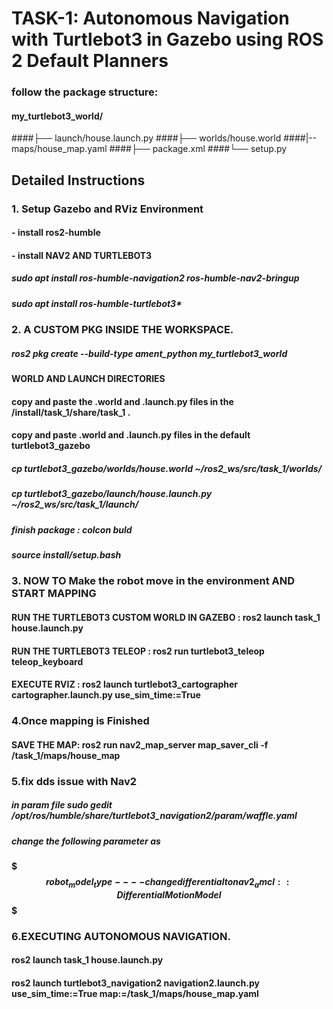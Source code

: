 # TASK-1: Autonomous Navigation with Turtlebot3 in Gazebo using ROS 2 Default Planners
### follow the package structure:
#### my_turtlebot3_world/
####├── launch/house.launch.py
####├── worlds/house.world
####|-- maps/house_map.yaml
####├── package.xml
####└── setup.py

## Detailed Instructions
### 1. Setup Gazebo and RViz Environment
#### - install ros2-humble
#### - install NAV2 AND TURTLEBOT3
#####   sudo apt install ros-humble-navigation2 ros-humble-nav2-bringup
#####   sudo apt install ros-humble-turtlebot3*
### 2. A CUSTOM PKG INSIDE THE WORKSPACE.
#####   ros2 pkg create --build-type ament_python my_turtlebot3_world
####   WORLD AND LAUNCH DIRECTORIES
####   copy and paste the .world and .launch.py files in the /install/task_1/share/task_1 .
####   copy and paste .world  and .launch.py files in the default turtlebot3_gazebo
#####  cp turtlebot3_gazebo/worlds/house.world ~/ros2_ws/src/task_1/worlds/
#####  cp turtlebot3_gazebo/launch/house.launch.py ~/ros2_ws/src/task_1/launch/
#####  finish package : colcon buld
#####  source install/setup.bash
### 3. NOW TO Make the robot move in the environment AND START MAPPING
#### RUN THE TURTLEBOT3 CUSTOM WORLD IN GAZEBO : ros2 launch task_1 house.launch.py
#### RUN THE TURTLEBOT3 TELEOP : ros2 run turtlebot3_teleop teleop_keyboard  
#### EXECUTE RVIZ : ros2 launch turtlebot3_cartographer cartographer.launch.py use_sim_time:=True 
### 4.Once mapping is Finished
#### SAVE THE MAP: ros2 run nav2_map_server map_saver_cli -f /task_1/maps/house_map

### 5.fix dds issue with Nav2

##### in param file  sudo gedit /opt/ros/humble/share/turtlebot3_navigation2/param/waffle.yaml

##### change the following parameter as 

#### $$$ robot_model_type----change differential to nav2_amcl::DifferentialMotionModel $$$

### 6.EXECUTING AUTONOMOUS NAVIGATION.
#### ros2 launch task_1 house.launch.py
#### ros2 launch turtlebot3_navigation2 navigation2.launch.py use_sim_time:=True map:=/task_1/maps/house_map.yaml
